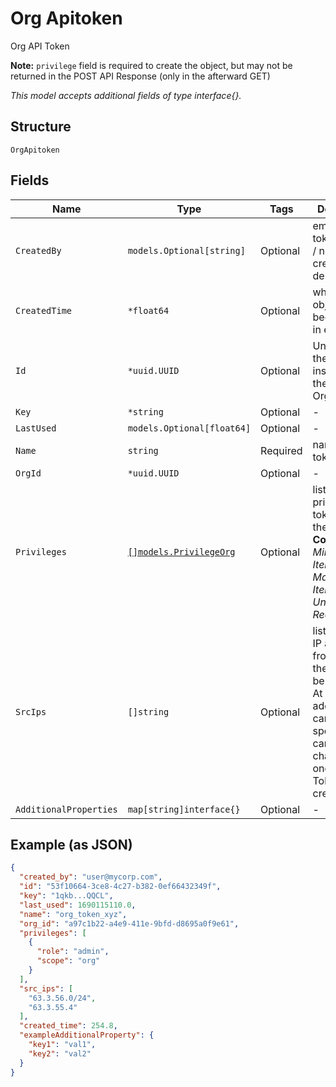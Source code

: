 
# Org Apitoken

Org API Token

**Note:**
`privilege` field is required to create the object, but may not be
returned in the POST API Response (only in the afterward GET)

*This model accepts additional fields of type interface{}.*

## Structure

`OrgApitoken`

## Fields

| Name | Type | Tags | Description |
|  --- | --- | --- | --- |
| `CreatedBy` | `models.Optional[string]` | Optional | email of the token creator / null if creator is deleted |
| `CreatedTime` | `*float64` | Optional | when the object has been created, in epoch |
| `Id` | `*uuid.UUID` | Optional | Unique ID of the object instance in the Mist Organnization |
| `Key` | `*string` | Optional | - |
| `LastUsed` | `models.Optional[float64]` | Optional | - |
| `Name` | `string` | Required | name of the token |
| `OrgId` | `*uuid.UUID` | Optional | - |
| `Privileges` | [`[]models.PrivilegeOrg`](../../doc/models/privilege-org.md) | Optional | list of privileges the token has on the orgs/sites<br>**Constraints**: *Minimum Items*: `1`, *Maximum Items*: `10`, *Unique Items Required* |
| `SrcIps` | `[]string` | Optional | list of allowed IP addresses from where the token can be used from. At most 10 IP addresses can be specified, cannot be changed once the API Token is created. |
| `AdditionalProperties` | `map[string]interface{}` | Optional | - |

## Example (as JSON)

```json
{
  "created_by": "user@mycorp.com",
  "id": "53f10664-3ce8-4c27-b382-0ef66432349f",
  "key": "1qkb...QQCL",
  "last_used": 1690115110.0,
  "name": "org_token_xyz",
  "org_id": "a97c1b22-a4e9-411e-9bfd-d8695a0f9e61",
  "privileges": [
    {
      "role": "admin",
      "scope": "org"
    }
  ],
  "src_ips": [
    "63.3.56.0/24",
    "63.3.55.4"
  ],
  "created_time": 254.8,
  "exampleAdditionalProperty": {
    "key1": "val1",
    "key2": "val2"
  }
}
```

